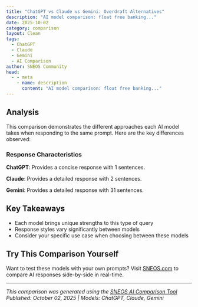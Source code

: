 ```yaml
---
title: "ChatGPT vs Claude vs Gemini: Overdraft Alternatives"
description: "AI model comparison: float free banking..."
date: 2025-10-02
category: comparison
layout: Clean
tags:
  - ChatGPT
  - Claude
  - Gemini
  - AI Comparison
author: SNEOS Community
head:
  - - meta
    - name: description
      content: "AI model comparison: float free banking..."
---
```


<ChatComparison
  title="ChatGPT vs Claude vs Gemini: Overdraft Alternatives"
  prompt="float free banking"
  :responses='{
    "ChatGPT": "Error calling OpenAI API.",
    "Claude": "\u0022Free banking\u0022 refers to a monetary system where private banks can issue their own currency without a central bank controlling money supply or requiring government backing. Here are the key aspects:\n\n## Core Principles\n- **No central bank monopoly** on currency issuance\n- **Market-driven regulation** rather than government oversight\n- **Competition between banks** issuing different currencies\n- **Gold standard or commodity backing** (historically)\n\n## Historical Examples\n- **Scotland (1716-1845)**: Banks issued competing notes, system was relatively stable\n- **United States (1837-1863)**: \u0022Free Banking Era\u0022 with state-chartered banks issuing notes\n- **Canada (1817-1935)**: Private bank notes circulated alongside government currency\n\n## Theoretical Benefits\n- Market forces eliminate inefficient banks\n- Competition leads to better banking services\n- No government manipulation of money supply\n- Reduced systemic risk through diversification\n\n## Potential Challenges\n- **Bank runs** and currency instability\n- **Coordination problems** with multiple currencies\n- **Information asymmetries** about bank reliability\n- **Network effects** favoring dominant currencies\n\n## Modern Relevance\nSome economists and cryptocurrency advocates see parallels between free banking principles and:\n- Competing cryptocurrencies\n- Private stablecoins\n- Decentralized finance (DeFi)\n\nThe concept remains debated among economists, with Austrian school economists generally supportive and others skeptical about stability without central coordination.",
    "Gemini": "Float free banking is a historical banking system where banks are not required to hold reserves with a central bank. They are free to issue their own banknotes and coins, and to accept deposits, all without direct government control.\n\nHere\u0027s a more detailed breakdown:\n\n*   **Decentralized Banking:** The system is characterized by a large number of independent banks, each operating without a central authority dictating reserve requirements or monetary policy.\n*   **Banknote Issuance:** Individual banks issue their own banknotes, which circulate as currency. The value of these banknotes depends on the perceived solvency and reputation of the issuing bank.\n*   **Competitive Currency:** Banknotes from different banks compete with each other for acceptance by the public. Banks must maintain confidence in their ability to redeem their notes for specie (gold or silver) to ensure their widespread use.\n*   **Self-Regulation:** Proponents argue that market forces, such as reputation and the threat of redemption requests, provide sufficient discipline to prevent banks from over-issuing notes or engaging in risky lending practices.\n*   **Elastic Currency:** The money supply theoretically adjusts to the demand for credit, as banks can issue more notes when economic activity increases and redeem notes when demand falls.\n\n**Historical Examples:**\n\n*   **Scotland (1716-1844):** Often cited as the most successful example of free banking. Scottish banks were relatively stable and innovative, and the system fostered economic growth.\n*   **United States (Various periods, notably before the National Banking Act of 1863):** The U.S. experienced periods of relatively free banking at the state level. These periods were often marked by instability and the circulation of notes from poorly capitalized or fraudulent banks.\n*   **Canada (1817-1935):** Canada had a decentralized banking system with privately issued banknotes that proved relatively stable, although not entirely \u0022free\u0022 due to some regulations and government oversight.\n\n**Arguments in Favor:**\n\n*   **Efficiency:** Eliminates the need for central bank intervention, potentially leading to more efficient allocation of capital.\n*   **Innovation:** Banks are incentivized to innovate and improve their services to attract customers.\n*   **Market Discipline:** Market forces, such as the threat of bank runs and the need to maintain a good reputation, keep banks in check.\n*   **Responsiveness to Demand:** The money supply can theoretically adjust more quickly and efficiently to changes in economic conditions.\n\n**Arguments Against:**\n\n*   **Instability:** The lack of a central bank to act as a lender of last resort can lead to bank runs and systemic crises.\n*   **Information Asymmetry:** It can be difficult for the public to assess the solvency of individual banks, leading to uncertainty and distrust.\n*   **Counterfeiting:** The proliferation of different banknotes can make it easier for counterfeiters to operate.\n*   **Transaction Costs:** Dealing with multiple currencies from different banks can increase transaction costs and complexity.\n*   **Inequitable Power:** In a completely unregulated system, larger, more established banks could potentially exert undue influence.\n\n**Modern Relevance:**\n\nWhile a pure float free banking system is not currently in operation in any major economy, the ideas behind it continue to be debated. Some proponents of cryptocurrency and decentralized finance (DeFi) see parallels between free banking and these emerging technologies. They argue that cryptocurrencies can provide a decentralized and competitive alternative to traditional fiat currencies.\n\n**In conclusion,** float free banking is a complex and controversial topic with a long history. While it offers potential benefits such as efficiency and innovation, it also carries significant risks related to instability and information asymmetry. The historical experience with free banking systems has been mixed, with some examples showing success and others showing failure.\n"
  }'
  published-date="12:40"
/>

## Analysis

This comparison demonstrates the different approaches each AI model takes when responding to the same prompt. Here are the key differences observed:

### Response Characteristics

**ChatGPT**: Provides a concise response with 1 sentences. 

**Claude**: Provides a detailed response with 2 sentences. 

**Gemini**: Provides a detailed response with 31 sentences. 

## Key Takeaways

- Each model brings unique strengths to this type of query
- Response styles vary significantly between models
- Consider your specific use case when choosing between these models

## Try This Comparison Yourself

Want to test these models with your own prompts? Visit [SNEOS.com](https://sneos.com) to compare AI responses side-by-side in real-time.

---

*This comparison was generated using the [SNEOS AI Comparison Tool](https://sneos.com)*
*Published: October 02, 2025 | Models: ChatGPT, Claude, Gemini*
